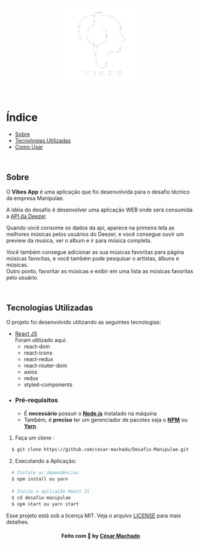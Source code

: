 <h3 align="center">
    <img alt="Logo" title="#logo" width="200px" height="200px" src="./logo.png">
    <br><br>
    <br>
</h3>

# Índice

- [Sobre](#sobre)
- [Tecnologias Utilizadas](#tecnologias-utilizadas)
- [Como Usar](#como-usar)
  <br>
  <a id="sobre"></a>

<br>

## Sobre

O <strong>Vibes App</strong> é uma aplicação que foi desenvolvida para o desafio técnico da empresa Manipulae.<br>

A idéia do desafio é desenvolver uma aplicação WEB onde será consumida a [API da Deezer](https://developers.deezer.com/).

Quando você consome os dados da api, aparece na primeira tela as melhores músicas pelos usuários do Deezer, e você consegue ouvir um preview da musica, ver o album e ir para música completa. <br>

Você também consegue adicionar as sua músicas favoritas para página músicas favoritas, e você também pode pesquisar o artístas, álbuns e músicas.
<br>
Outro ponto, favoritar as músicas e exibir em uma lista as músicas favoritas pelo usuário.<br>

<br>

<a id="tecnologias-utilizadas"></a>

## Tecnologias Utilizadas

O projeto foi desenvolvido utilizando as seguintes tecnologias:

- [React JS](https://pt-br.reactjs.org/) <br>
  Foram utilizado aqui:
  - react-dom
  - react-icons
  - react-redux
  - react-router-dom
  - axios
  - redux
  - styled-components

<a id="como-usar"></a>

- ### **Pré-requisitos**

  - É **necessário** possuir o **[Node.js](https://nodejs.org/en/)** instalado na máquina
  - Também, é **preciso** ter um gerenciador de pacotes seja o **[NPM](https://www.npmjs.com/)** ou **[Yarn](https://yarnpkg.com/)**.

1. Faça um clone :

```sh
  $ git clone https://github.com/cesar-machado/Desafio-Manipulae.git
```

2. Executando a Aplicação:

```sh
  # Instale as dependências
  $ npm install ou yarn

  # Inicie a aplicação React JS
  $ cd desafio-manipulae
  $ npm start ou yarn start
```

Esse projeto está sob a licença MIT. Veja o arquivo [LICENSE](LICENSE.md) para mais detalhes.

<h4 align="center">
    Feito com 💜 by <a href="https://www.linkedin.com/in/cesar-mach/" target="_blank">César Machado</a>
</h4>
